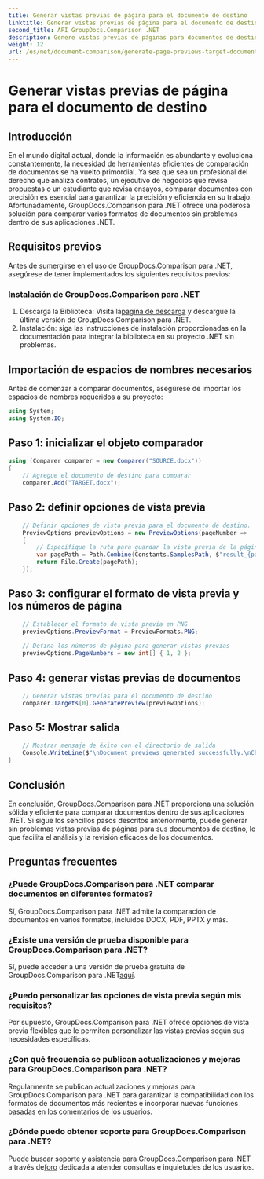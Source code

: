 ```yaml
---
title: Generar vistas previas de página para el documento de destino
linktitle: Generar vistas previas de página para el documento de destino
second_title: API GroupDocs.Comparison .NET
description: Genere vistas previas de páginas para documentos de destino de manera eficiente utilizando GroupDocs.Comparison para .NET. Siga nuestra guía paso a paso para comparar documentos sin problemas.
weight: 12
url: /es/net/document-comparison/generate-page-previews-target-document/
---
```


# Generar vistas previas de página para el documento de destino

## Introducción
En el mundo digital actual, donde la información es abundante y evoluciona constantemente, la necesidad de herramientas eficientes de comparación de documentos se ha vuelto primordial. Ya sea que sea un profesional del derecho que analiza contratos, un ejecutivo de negocios que revisa propuestas o un estudiante que revisa ensayos, comparar documentos con precisión es esencial para garantizar la precisión y eficiencia en su trabajo. Afortunadamente, GroupDocs.Comparison para .NET ofrece una poderosa solución para comparar varios formatos de documentos sin problemas dentro de sus aplicaciones .NET.
## Requisitos previos
Antes de sumergirse en el uso de GroupDocs.Comparison para .NET, asegúrese de tener implementados los siguientes requisitos previos:
### Instalación de GroupDocs.Comparison para .NET
1.  Descarga la Biblioteca: Visita la[pagina de descarga](https://releases.groupdocs.com/comparison/net/) y descargue la última versión de GroupDocs.Comparison para .NET.
2. Instalación: siga las instrucciones de instalación proporcionadas en la documentación para integrar la biblioteca en su proyecto .NET sin problemas.

## Importación de espacios de nombres necesarios
Antes de comenzar a comparar documentos, asegúrese de importar los espacios de nombres requeridos a su proyecto:
```csharp
using System;
using System.IO;

```
## Paso 1: inicializar el objeto comparador
```csharp
using (Comparer comparer = new Comparer("SOURCE.docx"))
{
    // Agregue el documento de destino para comparar
    comparer.Add("TARGET.docx");
```
## Paso 2: definir opciones de vista previa
```csharp
    // Definir opciones de vista previa para el documento de destino.
    PreviewOptions previewOptions = new PreviewOptions(pageNumber =>
    {
        // Especifique la ruta para guardar la vista previa de la página generada
        var pagePath = Path.Combine(Constants.SamplesPath, $"result_{pageNumber}.png");
        return File.Create(pagePath);
    });
```
## Paso 3: configurar el formato de vista previa y los números de página
```csharp
    // Establecer el formato de vista previa en PNG
    previewOptions.PreviewFormat = PreviewFormats.PNG;
    
    // Defina los números de página para generar vistas previas
    previewOptions.PageNumbers = new int[] { 1, 2 };
```
## Paso 4: generar vistas previas de documentos
```csharp
    // Generar vistas previas para el documento de destino
    comparer.Targets[0].GeneratePreview(previewOptions);
```
## Paso 5: Mostrar salida
```csharp
    // Mostrar mensaje de éxito con el directorio de salida
    Console.WriteLine($"\nDocument previews generated successfully.\nCheck output in {Directory.GetCurrentDirectory()}.");
}
```

## Conclusión
En conclusión, GroupDocs.Comparison para .NET proporciona una solución sólida y eficiente para comparar documentos dentro de sus aplicaciones .NET. Si sigue los sencillos pasos descritos anteriormente, puede generar sin problemas vistas previas de páginas para sus documentos de destino, lo que facilita el análisis y la revisión eficaces de los documentos.
## Preguntas frecuentes
### ¿Puede GroupDocs.Comparison para .NET comparar documentos en diferentes formatos?
Sí, GroupDocs.Comparison para .NET admite la comparación de documentos en varios formatos, incluidos DOCX, PDF, PPTX y más.
### ¿Existe una versión de prueba disponible para GroupDocs.Comparison para .NET?
 Sí, puede acceder a una versión de prueba gratuita de GroupDocs.Comparison para .NET[aquí](https://releases.groupdocs.com/).
### ¿Puedo personalizar las opciones de vista previa según mis requisitos?
Por supuesto, GroupDocs.Comparison para .NET ofrece opciones de vista previa flexibles que le permiten personalizar las vistas previas según sus necesidades específicas.
### ¿Con qué frecuencia se publican actualizaciones y mejoras para GroupDocs.Comparison para .NET?
Regularmente se publican actualizaciones y mejoras para GroupDocs.Comparison para .NET para garantizar la compatibilidad con los formatos de documentos más recientes e incorporar nuevas funciones basadas en los comentarios de los usuarios.
### ¿Dónde puedo obtener soporte para GroupDocs.Comparison para .NET?
 Puede buscar soporte y asistencia para GroupDocs.Comparison para .NET a través de[foro](https://forum.groupdocs.com/c/comparison/12) dedicada a atender consultas e inquietudes de los usuarios.